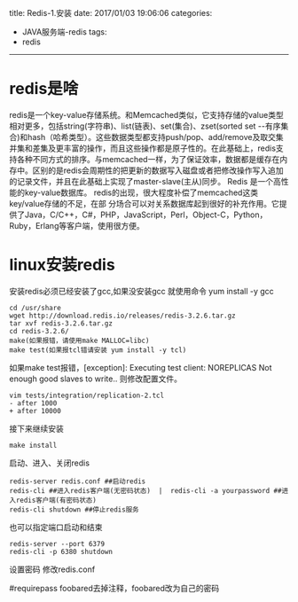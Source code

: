 title: Redis-1.安装
date: 2017/01/03 19:06:06
categories:
- JAVA服务端-redis
tags:
- redis
---

# redis是啥
redis是一个key-value存储系统。和Memcached类似，它支持存储的value类型相对更多，包括string(字符串)、list(链表)、set(集合)、zset(sorted set --有序集合)和hash（哈希类型）。这些数据类型都支持push/pop、add/remove及取交集并集和差集及更丰富的操作，而且这些操作都是原子性的。在此基础上，redis支持各种不同方式的排序。与memcached一样，为了保证效率，数据都是缓存在内存中。区别的是redis会周期性的把更新的数据写入磁盘或者把修改操作写入追加的记录文件，并且在此基础上实现了master-slave(主从)同步。
Redis 是一个高性能的key-value数据库。 redis的出现，很大程度补偿了memcached这类key/value存储的不足，在部 分场合可以对关系数据库起到很好的补充作用。它提供了Java，C/C++，C#，PHP，JavaScript，Perl，Object-C，Python，Ruby，Erlang等客户端，使用很方便。

# linux安装redis
安装redis必须已经安装了gcc,如果没安装gcc 就使用命令 yum install -y gcc

```
cd /usr/share
wget http://download.redis.io/releases/redis-3.2.6.tar.gz
tar xvf redis-3.2.6.tar.gz
cd redis-3.2.6/
make(如果报错，请使用make MALLOC=libc)
make test(如果报tcl错请安装 yum install -y tcl)
```
如果make test报错，[exception]: Executing test client: NOREPLICAS Not enough good slaves to write..
则修改配置文件。

```
vim tests/integration/replication-2.tcl
- after 1000
+ after 10000
```
接下来继续安装

```
make install
```
启动、进入、关闭redis

```
redis-server redis.conf ##启动redis
redis-cli ##进入redis客户端(无密码状态)  |  redis-cli -a yourpassword ##进入redis客户端(有密码状态)
redis-cli shutdown ##停止redis服务
```
也可以指定端口启动和结束

```
redis-server --port 6379
redis-cli -p 6380 shutdown
```
设置密码
修改redis.conf

#requirepass foobared去掉注释，foobared改为自己的密码







